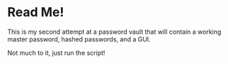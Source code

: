 # Read Me!

This is my second attempt at a password vault that will contain a working master password, hashed passwords, and a GUI.

Not much to it, just run the script!
